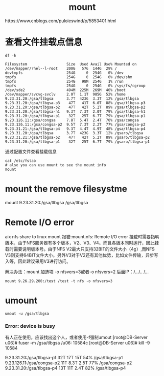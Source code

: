<h1 align="center">mount</h1>
https://www.cnblogs.com/puloieswind/p/5853401.html

# 查看文件挂载点信息
```shell
df -h

Filesystem                  Size  Used Avail Use% Mounted on
/dev/mapper/rhel--l-root    200G   57G  144G  29% /
devtmpfs                    254G     0  254G   0% /dev
tmpfs                       254G     0  254G   0% /dev/shm
tmpfs                       254G   98M  254G   1% /run
tmpfs                       254G     0  254G   0% /sys/fs/cgroup
/dev/sde2                   494M  225M  269M  46% /boot
/dev/mapper/svcvg-svclv     2.0T  1.1T  985G  52% /home
9.23.31.20:/gsa/tlbgsa      3.7T  423G  3.3T  12% /gsa/tlbgsa
9.23.31.20:/gsa/tlbgsa-p3    47T   41T  6.0T  88% /gsa/tlbgsa-p3
9.23.31.20:/gsa/tlbgsa-p2    47T   42T  5.2T  89% /gsa/tlbgsa-p2
9.23.31.20:/gsa/tlbgsa-h1   9.3T  7.3T  2.0T  79% /gsa/tlbgsa-h1
9.23.31.20:/gsa/tlbgsa-p1    32T   25T  6.7T  79% /gsa/tlbgsa-p1
9.23.126.11:/gsa/congsa     7.8T  5.4T  2.4T  70% /gsa/congsa
9.23.126.11:/gsa/congsa-p2  9.5T  7.3T  2.2T  77% /gsa/congsa-p2
9.23.31.21:/gsa/tlbgsa-p4   9.3T  4.4T  4.9T  48% /gsa/tlbgsa-p4
9.23.31.20:/gsa/tlbgsa      3.7T  423G  3.3T  12% /gsaro/tlbgsa
9.23.31.21:/gsa/tlbgsa-p2    47T   42T  5.2T  89% /gsaro/tlbgsa-p2
9.23.31.20:/gsa/tlbgsa-p1    32T   25T  6.7T  79% /gsaro/tlbgsa-p1
```

通过配置文件查看挂载信息
```shell
cat /etc/fstab
# also you can use mount to see the mount info 
mount 
```

# mount the remove filesystme
mount 9.23.31.20:/gsa/tlbgsa /gsa/tlbgsa

# Remote I/O error
aix nfs share to linux
mount 报错:mount.nfs: Remote I/O error
挂载时需要指明版本，由于NFS服务器有多个版本，V2、V3、V4。而且各版本同时运行，因此挂载时需要说明版本号。由于NFS V2最大只支持32BIT的文件大小（4g）,而NFS V3则支持64BIT文件大小。另外V3对于V2还有其他优势，比如文件传输，异步写入等，因此建议采用V3进行访问。

解决办法：mount 加选项 -o nfsvers=3或者-o nfsvers=2       后面IP：/.../..   /...
```shell
mount 9.26.29.200:/test /test -t nfs -o nfsvers=3
```

# umount
```shell
umout -u /gsa/tlbgsa
```

### Error: device is busy
有人正在使用，应该找出这个人，或者使用-f强制umout
[root@DB-Server u06]# fuser -m  /gsa/tlbgsa
/u06:                10584c
[root@DB-Server u06]# kill -9 10584







9.23.31.20:/gsa/tlbgsa-p1    32T   17T   15T  54% /gsa/tlbgsa-p1
9.23.126.11:/gsa/congsa-p2   11T  8.3T  2.5T  77% /gsa/congsa-p2
9.23.31.20:/gsa/tlbgsa-p4    13T   11T  2.4T  82% /gsa/tlbgsa-p4

